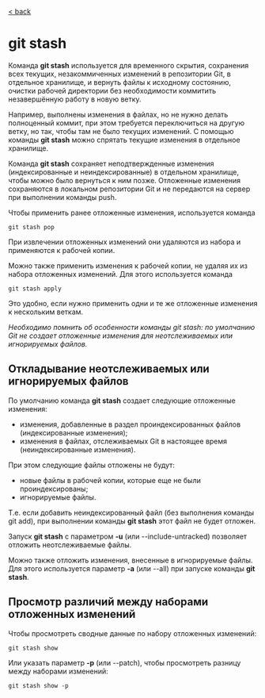 [< back](/readme.md)

# git stash

Команда **git stash** используется для временного скрытия, сохранения всех текущих, незакоммиченных изменений в репозитории Git, в отдельное хранилище, и вернуть файлы к исходному состоянию, очистки рабочей директории без необходимости коммитить незавершённую работу в новую ветку.

Например, выполнены изменения в файлах, но не нужно делать полноценный коммит, при этом требуется переключиться на другую ветку, но так, чтобы там не было текущих изменений. С помощью команды **git stash** можно спрятать текущие изменения в отдельное хранилище.

Команда **git stash** сохраняет неподтвержденные изменения (индексированные и неиндексированные) в отдельном хранилище, чтобы можно было вернуться к ним позже.
Отложенные изменения сохраняются в локальном репозитории Git и не передаются на сервер при выполнении команды push.

Чтобы применить ранее отложенные изменения, используется команда

```
git stash pop
```

При извлечении отложенных изменений они удаляются из набора и применяются к рабочей копии.

Можно также применить изменения к рабочей копии, не удаляя их из набора отложенных изменений. Для этого используется команда

```
git stash apply
```

Это удобно, если нужно применить одни и те же отложенные изменения к нескольким веткам.

*Необходимо помнить об особенности команды git stash: по умолчанию Git не создает отложенные изменения для неотслеживаемых или игнорируемых файлов.*

## Откладывание неотслеживаемых или игнорируемых файлов

По умолчанию команда **git stash** создает следующие отложенные изменения:
- изменения, добавленные в раздел проиндексированных файлов (индексированные изменения);
- изменения в файлах, отслеживаемых Git в настоящее время (неиндексированные изменения).

При этом следующие файлы отложены не будут:
- новые файлы в рабочей копии, которые еще не были проиндексированы;
- игнорируемые файлы.

Т.е. если добавить неиндексированный файл (без выполнения команды git add), при выполнении команды **git stash** этот файл не будет отложен.

Запуск **git stash** с параметром **-u** (или --include-untracked) позволяет отложить неотслеживаемые файлы.

Можно также отложить изменения, внесенные в игнорируемые файлы. Для этого используется параметр **-a** (или --all) при запуске команды **git stash**.

## Просмотр различий между наборами отложенных изменений

Чтобы просмотреть сводные данные по набору отложенных изменений:

```
git stash show
```

Или указать параметр **-p** (или --patch), чтобы просмотреть разницу между наборами изменений:

```
git stash show -p
```